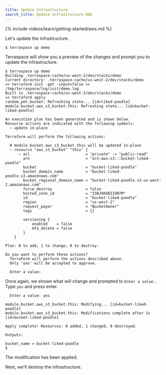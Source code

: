 ```yaml
---
title: Update Infrastructure
search_title: Update Infrastructure AWS
---
```


{% include videos/learn/getting-started/aws.md %}

Let's update the infrastructure.

    $ terraspace up demo

Terraspace will show you a preview of the changes and prompt you to update the infrastructure.

    $ terraspace up demo
    Building .terraspace-cache/us-west-2/dev/stacks/demo
    Current directory: .terraspace-cache/us-west-2/dev/stacks/demo
    => terraform init -get -input=false >> /tmp/terraspace/log/init/demo.log
    Built in .terraspace-cache/us-west-2/dev/stacks/demo
    => terraform apply
    random_pet.bucket: Refreshing state... [id=liked-poodle]
    module.bucket.aws_s3_bucket.this: Refreshing state... [id=bucket-liked-poodle]

    An execution plan has been generated and is shown below.
    Resource actions are indicated with the following symbols:
      ~ update in-place

    Terraform will perform the following actions:

      # module.bucket.aws_s3_bucket.this will be updated in-place
      ~ resource "aws_s3_bucket" "this" {
          ~ acl                         = "private" -> "public-read"
            arn                         = "arn:aws:s3:::bucket-liked-poodle"
            bucket                      = "bucket-liked-poodle"
            bucket_domain_name          = "bucket-liked-poodle.s3.amazonaws.com"
            bucket_regional_domain_name = "bucket-liked-poodle.s3.us-west-2.amazonaws.com"
            force_destroy               = false
            hosted_zone_id              = "Z3BJ6K6RIION7M"
            id                          = "bucket-liked-poodle"
            region                      = "us-west-2"
            request_payer               = "BucketOwner"
            tags                        = {}

            versioning {
                enabled    = false
                mfa_delete = false
            }
        }

    Plan: 0 to add, 1 to change, 0 to destroy.

    Do you want to perform these actions?
      Terraform will perform the actions described above.
      Only 'yes' will be accepted to approve.

      Enter a value:

Once again, we shown what will change and prompted to `Enter a value:`. Type `yes` and press enter.

      Enter a value: yes

    module.bucket.aws_s3_bucket.this: Modifying... [id=bucket-liked-poodle]
    module.bucket.aws_s3_bucket.this: Modifications complete after 1s [id=bucket-liked-poodle]

    Apply complete! Resources: 0 added, 1 changed, 0 destroyed.

    Outputs:

    bucket_name = bucket-liked-poodle
    $

The modification has been applied.

Next, we'll destroy the infrastructure.